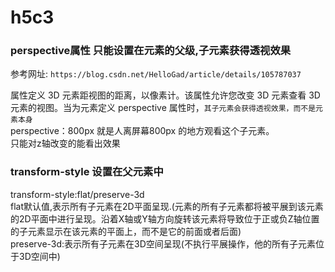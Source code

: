 # h5c3

### perspective属性 只能设置在元素的父级,子元素获得透视效果
参考网址: `https://blog.csdn.net/HelloGad/article/details/105787037`

 属性定义 3D 元素距视图的距离，以像素计。该属性允许您改变 3D 元素查看 3D 元素的视图。当为元素定义 perspective 属性时，`其子元素会获得透视效果，而不是元素本身`  
 perspective：800px 就是人离屏幕800px 的地方观看这个子元素。  
 只能对z轴改变的能看出效果

 ### transform-style 设置在父元素中

transform-style:flat/preserve-3d  
flat默认值,表示所有子元素在2D平面呈现.(元素的所有子元素都将被平展到该元素的2D平面中进行呈现。沿着X轴或Y轴方向旋转该元素将导致位于正或负Z轴位置的子元素显示在该元素的平面上，而不是它的前面或者后面)  
preserve-3d:表示所有子元素在3D空间呈现(不执行平展操作，他的所有子元素位于3D空间中)